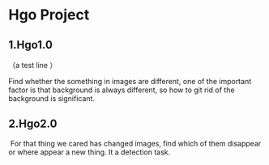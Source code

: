 # Hgo Project

## 1.Hgo1.0

（a test line ）

Find whether the  something in images are different, one of the important factor is that background is always different, so how to git rid of the background is significant.

## 2.Hgo2.0

​	For that thing we cared has changed images, find which of them disappear or where appear a new thing. It a detection task.
